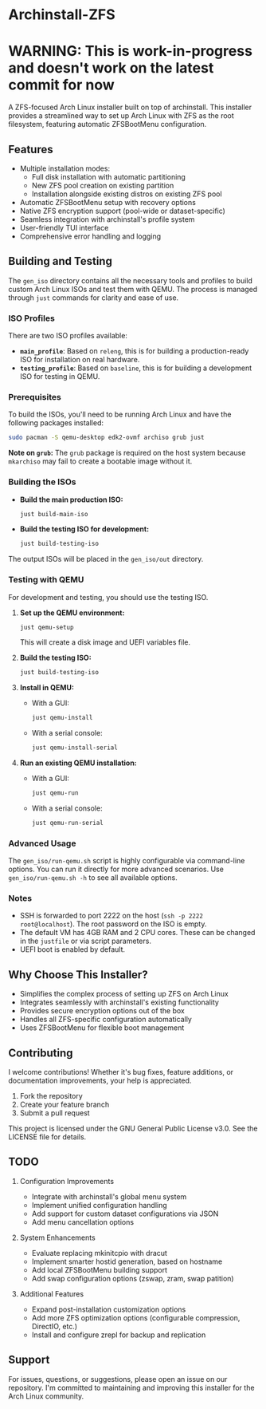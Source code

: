 # Archinstall-ZFS

# WARNING: This is work-in-progress and doesn't work on the latest commit for now

A ZFS-focused Arch Linux installer built on top of archinstall. This installer provides a streamlined way to set up Arch Linux with ZFS as the root filesystem, featuring automatic ZFSBootMenu configuration.

## Features

- Multiple installation modes:
  - Full disk installation with automatic partitioning
  - New ZFS pool creation on existing partition
  - Installation alongside existing distros on existing ZFS pool
- Automatic ZFSBootMenu setup with recovery options
- Native ZFS encryption support (pool-wide or dataset-specific)
- Seamless integration with archinstall's profile system
- User-friendly TUI interface
- Comprehensive error handling and logging

## Building and Testing

The `gen_iso` directory contains all the necessary tools and profiles to build custom Arch Linux ISOs and test them with QEMU. The process is managed through `just` commands for clarity and ease of use.

### ISO Profiles

There are two ISO profiles available:
- **`main_profile`**: Based on `releng`, this is for building a production-ready ISO for installation on real hardware.
- **`testing_profile`**: Based on `baseline`, this is for building a development ISO for testing in QEMU.

### Prerequisites

To build the ISOs, you'll need to be running Arch Linux and have the following packages installed:

```bash
sudo pacman -S qemu-desktop edk2-ovmf archiso grub just
```

**Note on `grub`:** The `grub` package is required on the host system because `mkarchiso` may fail to create a bootable image without it.

### Building the ISOs

- **Build the main production ISO:**
  ```bash
  just build-main-iso
  ```

- **Build the testing ISO for development:**
  ```bash
  just build-testing-iso
  ```

The output ISOs will be placed in the `gen_iso/out` directory.

### Testing with QEMU

For development and testing, you should use the testing ISO.

1.  **Set up the QEMU environment:**
    ```bash
    just qemu-setup
    ```
    This will create a disk image and UEFI variables file.

2.  **Build the testing ISO:**
    ```bash
    just build-testing-iso
    ```

3.  **Install in QEMU:**
    - With a GUI:
      ```bash
      just qemu-install
      ```
    - With a serial console:
      ```bash
      just qemu-install-serial
      ```

4.  **Run an existing QEMU installation:**
    - With a GUI:
      ```bash
      just qemu-run
      ```
    - With a serial console:
      ```bash
      just qemu-run-serial
      ```

### Advanced Usage

The `gen_iso/run-qemu.sh` script is highly configurable via command-line options. You can run it directly for more advanced scenarios. Use `gen_iso/run-qemu.sh -h` to see all available options.

### Notes

- SSH is forwarded to port 2222 on the host (`ssh -p 2222 root@localhost`). The root password on the ISO is empty.
- The default VM has 4GB RAM and 2 CPU cores. These can be changed in the `justfile` or via script parameters.
- UEFI boot is enabled by default.

## Why Choose This Installer?

- Simplifies the complex process of setting up ZFS on Arch Linux
- Integrates seamlessly with archinstall's existing functionality
- Provides secure encryption options out of the box
- Handles all ZFS-specific configuration automatically
- Uses ZFSBootMenu for flexible boot management

## Contributing

I welcome contributions! Whether it's bug fixes, feature additions, or documentation improvements, your help is appreciated.

1. Fork the repository
2. Create your feature branch
3. Submit a pull request

This project is licensed under the GNU General Public License v3.0. See the LICENSE file for details.

## TODO

1. Configuration Improvements
   - Integrate with archinstall's global menu system
   - Implement unified configuration handling
   - Add support for custom dataset configurations via JSON
   - Add menu cancellation options

2. System Enhancements
   - Evaluate replacing mkinitcpio with dracut
   - Implement smarter hostid generation, based on hostname
   - Add local ZFSBootMenu building support
   - Add swap configuration options (zswap, zram, swap patition)

3. Additional Features
   - Expand post-installation customization options
   - Add more ZFS optimization options (configurable compression, DirectIO, etc.)
   - Install and configure zrepl for backup and replication

## Support

For issues, questions, or suggestions, please open an issue on our repository. I'm committed to maintaining and improving this installer for the Arch Linux community.
